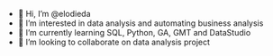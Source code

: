 - 👋 Hi, I’m @elodieda
- 👀 I’m interested in data analysis and automating business analysis
- 🌱 I’m currently learning SQL, Python, GA, GMT and DataStudio
- 💞️ I’m looking to collaborate on data analysis project

<!---
elodieda/elodieda is a ✨ special ✨ repository because its `README.md` (this file) appears on your GitHub profile.
You can click the Preview link to take a look at your changes.
--->
